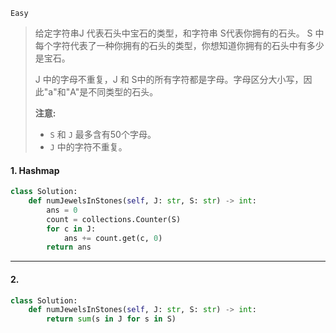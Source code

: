 `Easy`

> 给定字符串J 代表石头中宝石的类型，和字符串 S代表你拥有的石头。 S 中每个字符代表了一种你拥有的石头的类型，你想知道你拥有的石头中有多少是宝石。
>
> J 中的字母不重复，J 和 S中的所有字符都是字母。字母区分大小写，因此"a"和"A"是不同类型的石头。
>
> **注意:**
>
> - `S` 和 `J` 最多含有50个字母。
> -  `J` 中的字符不重复。

#### 1.  Hashmap

```python
class Solution:
    def numJewelsInStones(self, J: str, S: str) -> int:
        ans = 0
        count = collections.Counter(S)
        for c in J:
            ans += count.get(c, 0)
        return ans
```
---
#### 2. 
```python
class Solution:
    def numJewelsInStones(self, J: str, S: str) -> int:
	    return sum(s in J for s in S)
```

